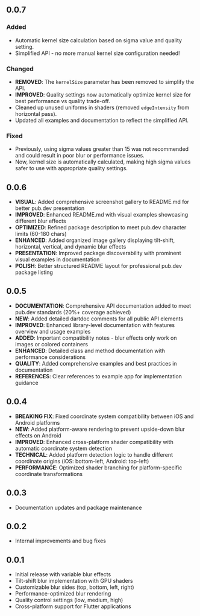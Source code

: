 ## 0.0.7

### Added
- Automatic kernel size calculation based on sigma value and quality setting.
- Simplified API - no more manual kernel size configuration needed!

### Changed
- **REMOVED**: The `kernelSize` parameter has been removed to simplify the API.
- **IMPROVED**: Quality settings now automatically optimize kernel size for best performance vs quality trade-off.
- Cleaned up unused uniforms in shaders (removed `edgeIntensity` from horizontal pass).
- Updated all examples and documentation to reflect the simplified API.

### Fixed
- Previously, using sigma values greater than 15 was not recommended and could result in poor blur or performance issues.
- Now, kernel size is automatically calculated, making high sigma values safer to use with appropriate quality settings.

## 0.0.6

- **VISUAL**: Added comprehensive screenshot gallery to README.md for better pub.dev presentation
- **IMPROVED**: Enhanced README.md with visual examples showcasing different blur effects
- **OPTIMIZED**: Refined package description to meet pub.dev character limits (60-180 chars)
- **ENHANCED**: Added organized image gallery displaying tilt-shift, horizontal, vertical, and dynamic blur effects
- **PRESENTATION**: Improved package discoverability with prominent visual examples in documentation
- **POLISH**: Better structured README layout for professional pub.dev package listing

## 0.0.5
- **DOCUMENTATION**: Comprehensive API documentation added to meet pub.dev standards (20%+ coverage achieved)
- **NEW**: Added detailed dartdoc comments for all public API elements
- **IMPROVED**: Enhanced library-level documentation with features overview and usage examples
- **ADDED**: Important compatibility notes - blur effects only work on images or colored containers
- **ENHANCED**: Detailed class and method documentation with performance considerations
- **QUALITY**: Added comprehensive examples and best practices in documentation
- **REFERENCES**: Clear references to example app for implementation guidance

## 0.0.4

- **BREAKING FIX**: Fixed coordinate system compatibility between iOS and Android platforms
- **NEW**: Added platform-aware rendering to prevent upside-down blur effects on Android
- **IMPROVED**: Enhanced cross-platform shader compatibility with automatic coordinate system detection
- **TECHNICAL**: Added platform detection logic to handle different coordinate origins (iOS: bottom-left, Android: top-left)
- **PERFORMANCE**: Optimized shader branching for platform-specific coordinate transformations

## 0.0.3

- Documentation updates and package maintenance

## 0.0.2

- Internal improvements and bug fixes

## 0.0.1

- Initial release with variable blur effects
- Tilt-shift blur implementation with GPU shaders
- Customizable blur sides (top, bottom, left, right)
- Performance-optimized blur rendering
- Quality control settings (low, medium, high)
- Cross-platform support for Flutter applications
